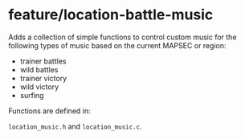 # feature/location-battle-music

Adds a collection of simple functions to control custom music for the following types of music based on the current MAPSEC or region:

- trainer battles
- wild battles
- trainer victory
- wild victory
- surfing

Functions are defined in:

`location_music.h` and `location_music.c`.
